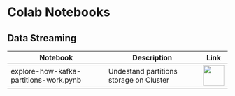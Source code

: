 # Colab Notebooks

## Data Streaming

|              Notebook                  |                Description               | Link |
| -------------------------------------- | -----------------------------------------| -----|
| explore-how-kafka-partitions-work.pynb | Undestand partitions storage on Cluster  | <img src="https://upload.wikimedia.org/wikipedia/commons/thumb/0/0a/Apache_kafka-icon.svg/1200px-Apache_kafka-icon.svg.png" width="48"> |
